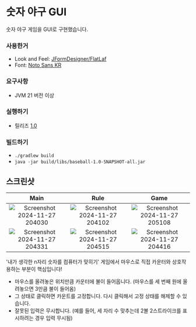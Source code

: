 # 숫자 야구 GUI
숫자 야구 게임을 GUI로 구현했습니다.

### 사용한거
- Look and Feel: [JFormDesigner/FlatLaf](https://github.com/JFormDesigner/FlatLaf)
- Font: [Noto Sans KR](https://fonts.google.com/noto/specimen/Noto+Sans+KR)

### 요구사항
- JVM 21 버전 이상

### 실행하기
- 릴리즈 [1.0](https://github.com/k-yumin/number-baseball-gui/releases/tag/1.0)

### 빌드하기
- `./gradlew build`
- `java -jar build/libs/baseball-1.0-SNAPSHOT-all.jar`

## 스크린샷
|Main|Rule|Game|
|:-:|:-:|:-:|
|![Screenshot 2024-11-27 204030](https://github.com/user-attachments/assets/2020f916-020e-4dc8-a75b-52e82a0b6175)|![Screenshot 2024-11-27 204102](https://github.com/user-attachments/assets/4e7dfcf6-51b4-41e9-b253-515ba0d36c0e)|![Screenshot 2024-11-27 205108](https://github.com/user-attachments/assets/4c22fd0d-6cf0-4e1d-ae01-677f3ecde805)|
|![Screenshot 2024-11-27 204331](https://github.com/user-attachments/assets/8f03d2f8-2c9e-46a9-ac98-5ff770a0caa1)|![Screenshot 2024-11-27 204515](https://github.com/user-attachments/assets/0b7f25bc-2c5b-4c9c-a2d7-674882812f1d)|![Screenshot 2024-11-27 204416](https://github.com/user-attachments/assets/51fb4bc9-6401-4411-aa76-6560b44f6eeb)|

'내가 생각한 n자리 숫자를 컴퓨터가 맞히기' 게임에서 마우스로 직접 카운터와 상호작용하는 부분이 핵심입니다!
- 마우스를 올려놓은 위치만큼 카운터에 불이 들어옵니다. (마우스를 세 번째 원에 올려놓으면 3만큼 불이 들어옴)
- 그 상태로 클릭하면 카운트를 고정합니다. 다시 클릭해서 고정 상태를 해제할 수 있습니다.
- 잘못된 입력은 무시합니다. (예를 들어, 세 자리 수 맞추는데 2볼 2스트라이크를 표시하려는 경우 입력 무시됨)
